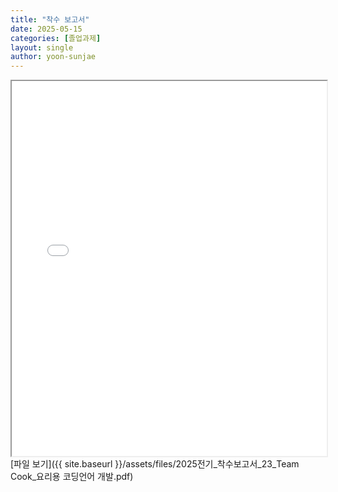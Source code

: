 ```yaml
---
title: "착수 보고서"
date: 2025-05-15
categories: [졸업과제]
layout: single
author: yoon-sunjae
---
```

<iframe src="{{ site.baseurl }}/assets/files/2025전기_착수보고서_23_Team Cook_요리용 코딩언어 개발.pdf" width="100%" height="600px">
    [미리보기]
</iframe>
[파일 보기]({{ site.baseurl }}/assets/files/2025전기_착수보고서_23_Team Cook_요리용 코딩언어 개발.pdf)